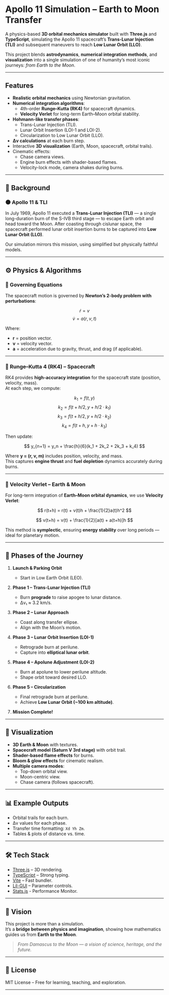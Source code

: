 # Apollo 11 Simulation – Earth to Moon Transfer

A physics-based **3D orbital mechanics simulator** built with **Three.js** and **TypeScript**, simulating the Apollo 11 spacecraft’s **Trans-Lunar Injection (TLI)** and subsequent maneuvers to reach **Low Lunar Orbit (LLO)**.

This project blends **astrodynamics**, **numerical integration methods**, and **visualization** into a single simulation of one of humanity’s most iconic journeys: *from Earth to the Moon*.

---

## Features

- **Realistic orbital mechanics** using Newtonian gravitation.
- **Numerical integration algorithms**:
  - 4th-order **Runge–Kutta (RK4)** for spacecraft dynamics.
  - **Velocity Verlet** for long-term Earth–Moon orbital stability.
- **Hohmann-like transfer phases**:
  - Trans-Lunar Injection (TLI).
  - Lunar Orbit Insertion (LOI-1 and LOI-2).
  - Circularization to Low Lunar Orbit (LLO).
- **Δv calculations** at each burn step.
- Interactive **3D visualization** (Earth, Moon, spacecraft, orbital trails).
- Cinematic effects:
  - Chase camera views.
  - Engine burn effects with shader-based flames.
  - Velocity-lock mode, camera shakes during burns.

---

## 📖 Background

### 🌑 Apollo 11 & TLI
In July 1969, Apollo 11 executed a **Trans-Lunar Injection (TLI)** — a single long-duration burn of the S-IVB third stage — to escape Earth orbit and head toward the Moon. After coasting through cislunar space, the spacecraft performed lunar orbit insertion burns to be captured into **Low Lunar Orbit (LLO)**.

Our simulation mirrors this mission, using simplified but physically faithful models.

---

## ⚙️ Physics & Algorithms

### 🧮 Governing Equations

The spacecraft motion is governed by **Newton’s 2-body problem with perturbations**:

$$
\dot{r} = v
$$
$$
\dot{v} = a(r, v, t)
$$

Where:
- **r** = position vector.
- **v** = velocity vector.
- **a** = acceleration due to gravity, thrust, and drag (if applicable).

---

### 🔹 Runge–Kutta 4 (RK4) – Spacecraft

RK4 provides **high-accuracy integration** for the spacecraft state (position, velocity, mass).  
At each step, we compute:

$$
k_1 = f(t, y)
$$
$$
k_2 = f(t + h/2, y + h/2 \cdot k_1)
$$
$$
k_3 = f(t + h/2, y + h/2 \cdot k_2)
$$
$$
k_4 = f(t + h, y + h \cdot k_3)
$$

Then update:

$$
y_{n+1} = y_n + \frac{h}{6}(k_1 + 2k_2 + 2k_3 + k_4)
$$

Where **y = (r, v, m)** includes position, velocity, and mass.  
This captures **engine thrust** and **fuel depletion** dynamics accurately during burns.

---

### 🔹 Velocity Verlet – Earth & Moon

For long-term integration of **Earth–Moon orbital dynamics**, we use **Velocity Verlet**:

$$
r(t+h) = r(t) + v(t)h + \frac{1}{2}a(t)h^2
$$

$$
v(t+h) = v(t) + \frac{1}{2}[a(t) + a(t+h)]h
$$

This method is **symplectic**, ensuring **energy stability** over long periods — ideal for planetary motion.

---

## 🚀 Phases of the Journey

1. **Launch & Parking Orbit**  
   - Start in Low Earth Orbit (LEO).

2. **Phase 1 – Trans-Lunar Injection (TLI)**  
   - Burn **prograde** to raise apogee to lunar distance.  
   - Δv₁ ≈ 3.2 km/s.

3. **Phase 2 – Lunar Approach**  
   - Coast along transfer ellipse.  
   - Align with the Moon’s motion.

4. **Phase 3 – Lunar Orbit Insertion (LOI-1)**  
   - Retrograde burn at perilune.  
   - Capture into **elliptical lunar orbit**.

5. **Phase 4 – Apolune Adjustment (LOI-2)**  
   - Burn at apolune to lower perilune altitude.  
   - Shape orbit toward desired LLO.

6. **Phase 5 – Circularization**  
   - Final retrograde burn at perilune.  
   - Achieve **Low Lunar Orbit (~100 km altitude)**.

7. **Mission Complete!**

---

## 🎨 Visualization

- **3D Earth & Moon** with textures.
- **Spacecraft model (Saturn V 3rd stage)** with orbit trail.
- **Shader-based flame effects** for burns.
- **Bloom & glow effects** for cinematic realism.
- **Multiple camera modes**:
  - Top-down orbital view.
  - Moon-centric view.
  - Chase camera (follows spacecraft).

---

## 📊 Example Outputs

- Orbital trails for each burn.  
- Δv values for each phase.  
- Transfer time formatting: `Xd Yh Zm`.  
- Tables & plots of distance vs. time.

---

## 🛠️ Tech Stack

- [Three.js](https://threejs.org/) – 3D rendering.
- [TypeScript](https://www.typescriptlang.org/) – Strong typing.
- [Vite](https://vitejs.dev/) – Fast bundler.
- [Lil-GUI](https://lil-gui.georgealways.com/) – Parameter controls.
- [Stats.js](https://github.com/mrdoob/stats.js) - Performance Monitor.

---

## 🔮 Vision

This project is more than a simulation.  
It’s a **bridge between physics and imagination**, showing how mathematics guides us from **Earth to the Moon**.  

> *From Damascus to the Moon — a vision of science, heritage, and the future.*

---

## 📜 License

MIT License – Free for learning, teaching, and exploration.

---

